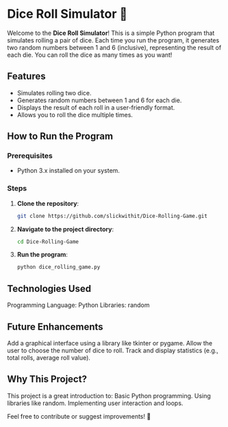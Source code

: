 # Dice Roll Simulator 🎲

Welcome to the **Dice Roll Simulator**! This is a simple Python program that simulates rolling a pair of dice. Each time you run the program, it generates two random numbers between 1 and 6 (inclusive), representing the result of each die. You can roll the dice as many times as you want!


## **Features**
- Simulates rolling two dice.
- Generates random numbers between 1 and 6 for each die.
- Displays the result of each roll in a user-friendly format.
- Allows you to roll the dice multiple times.


## **How to Run the Program**

### **Prerequisites**
- Python 3.x installed on your system.

### **Steps**
1. **Clone the repository**:
   ```bash
   git clone https://github.com/slickwithit/Dice-Rolling-Game.git

2. **Navigate to the project directory**:
   ```bash
   cd Dice-Rolling-Game

3. **Run the program**:
    ```bash
   python dice_rolling_game.py

## **Technologies Used**
Programming Language: Python
Libraries: random


## **Future Enhancements**
Add a graphical interface using a library like tkinter or pygame.
Allow the user to choose the number of dice to roll.
Track and display statistics (e.g., total rolls, average roll value).

## **Why This Project?**
This project is a great introduction to:
Basic Python programming.
Using libraries like random.
Implementing user interaction and loops.

Feel free to contribute or suggest improvements! 🚀

   
